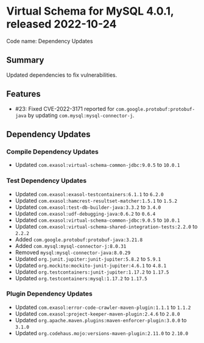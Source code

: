 # Virtual Schema for MySQL 4.0.1, released 2022-10-24

Code name: Dependency Updates

## Summary

Updated dependencies to fix vulnerabilities.

## Features

* #23: Fixed CVE-2022-3171 reported for `com.google.protobuf:protobuf-java` by updating `com.mysql:mysql-connector-j`.

## Dependency Updates

### Compile Dependency Updates

* Updated `com.exasol:virtual-schema-common-jdbc:9.0.5` to `10.0.1`

### Test Dependency Updates

* Updated `com.exasol:exasol-testcontainers:6.1.1` to `6.2.0`
* Updated `com.exasol:hamcrest-resultset-matcher:1.5.1` to `1.5.2`
* Updated `com.exasol:test-db-builder-java:3.3.2` to `3.4.0`
* Updated `com.exasol:udf-debugging-java:0.6.2` to `0.6.4`
* Updated `com.exasol:virtual-schema-common-jdbc:9.0.5` to `10.0.1`
* Updated `com.exasol:virtual-schema-shared-integration-tests:2.2.0` to `2.2.2`
* Added `com.google.protobuf:protobuf-java:3.21.8`
* Added `com.mysql:mysql-connector-j:8.0.31`
* Removed `mysql:mysql-connector-java:8.0.29`
* Updated `org.junit.jupiter:junit-jupiter:5.8.2` to `5.9.1`
* Updated `org.mockito:mockito-junit-jupiter:4.6.1` to `4.8.1`
* Updated `org.testcontainers:junit-jupiter:1.17.2` to `1.17.5`
* Updated `org.testcontainers:mysql:1.17.2` to `1.17.5`

### Plugin Dependency Updates

* Updated `com.exasol:error-code-crawler-maven-plugin:1.1.1` to `1.1.2`
* Updated `com.exasol:project-keeper-maven-plugin:2.4.6` to `2.8.0`
* Updated `org.apache.maven.plugins:maven-enforcer-plugin:3.0.0` to `3.1.0`
* Updated `org.codehaus.mojo:versions-maven-plugin:2.11.0` to `2.10.0`
